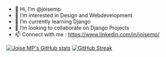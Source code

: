 - 👋 Hi, I’m @joisemp
- 👀 I’m interested in Design and Webdevelopment
- 🌱 I’m currently learning Django
- 💞️ I’m looking to collaborate on Django Projects
- 📫 Connect with me : https://www.linkedin.com/in/joisemp/

[![Joise MP's GitHub stats](https://github-readme-stats.vercel.app/api?username=joisemp)](https://github.com/anuraghazra/github-readme-stats)
[![GitHub Streak](https://github-readme-streak-stats.herokuapp.com?user=joisemp&theme=github-dark-blue)](https://git.io/streak-stats)

<!--
joisemp/joisemp is a ✨ special ✨ repository because its `README.md` (this file) appears on your GitHub profile.
You can click the Preview link to take a look at your changes.
--->
